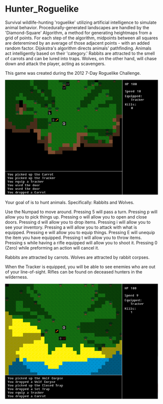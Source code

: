 # Hunter_Roguelike
Survival wildlife-hunting 'roguelike' utilizing artificial intelligence to simulate animal behavior. Procedurally-generated landscapes are handled by the 'Diamond-Square' Algorithm, a method for generating heightmaps from a  grid of points. For each step of the algorithm, midpoints between all squares are deteremined by an average of those adjacent points - with an added random factor. Dijskstra's algorithm directs animals' pathfinding. Animals act intelligently based on their 'category.' Rabbits are attracted to the smell of carrots and can be lured into traps. Wolves, on the other hand, will chase down and attack the player, acting as scavengers.

This game was created during the 2012 7-Day Roguelike Challenge.

![Alt text](/Screenshots/HunterRL_3.png?raw=true "Cover")

Your goal of is to hunt animals. 
Specifically: Rabbits and Wolves.

Use the Numpad to move around.
Pressing 5 will pass a turn.
Pressing p will allow you to pick things up.
Pressing o will allow you to open and close doors.
Pressing d will allow you to drop items.
Pressing i will allow you to see your inventory.
Pressing a will allow you to attack with what is equipped.
Pressing e will allow you to equip things.
Pressing E will unequip the item you have equipped.
Pressing t will allow you to throw items.
Pressing s while having a rifle equipped will allow you to shoot it.
Pressing 0 (Zero) while preforming an action will cancel it.

Rabbits are attracted by carrots.
Wolves are attracted by rabbit corpses.

When the Tracker is equipped, you will be able to see enemies who are out of your line-of-sight.
Rifles can be found on deceased hunters in the wilderness.

![Alt text](/Screenshots/HunterRL_2.png?raw=true "Cover")
